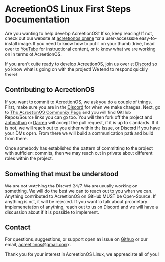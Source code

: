 # AcreetionOS Linux First Steps Documentation

Are you wanting to help develop AcreetionOS? If so, keep reading! If not, check out our website at [acreetionos.online]("https://acreetionos.online") for a user-accessible easy-to-install image. If you need to know how to put it on your thumb drive, head over to [YouTube]("https://www.youtube.com/@AcreetionOS") for instructional content, or to know what we are working on in terms of AcreetionOS.

If you aren't quite ready to develop AcreetionOS, join us over at [Discord]("https://discord.gg/pQN7ZBFwzP") so yo know what is going on with the project! We tend to respond quickly there!

## Contributing to AcreetionOS

If you want to commit to AcreetionOS, we ask you do a couple of things. First, make sure you are in the [Discord]("https://discord.gg/pQN7ZBFwzP") for when we make changes. Next, go to [The AcreetionOS Community Page]("https://darrengames.ddns.net:2000/AcreetionOSCommunityEditions.html") and you will find GitHub Repos/Source links you can go too. You will then fork off the project and [Johnathan]("https://github.com/Sprunglesonthehub?tab=repositories") or [Darren]("https://github.com/cobra3282000/") will accept the pull request, if it is up to standards. If it is not, we will reach out to you either within the Issue, or Discord if you have your DMs open. From there we will build a communication path and build from there.

Once somebody has established the pattern of committing to the project with sufficient commits, then we may reach out in private about different roles within the project.

## Something that must be understood
We are not watching the Discord 24/7. We are usually working on something. We will do the best we can to reach out to you when we can. Anything contributed to AcreetionOS on GitHub MUST be Open-Source. If anything is not, it will be rejected. If you want to talk about proprietary implemenetation of anything, reach out to us on Discord and we will have a discussion about if it is possible to implement.

## Contact

For questions, suggestions, or support open an issue on [Github]("https://github.com/AcreetionOS-Linux") or our email, [acreetionos@gmail.com]("mailto:acreetionos@gmail.com")x. 

Thank you for your interest in AcreetionOS Linux, we appreaciate all of you!
